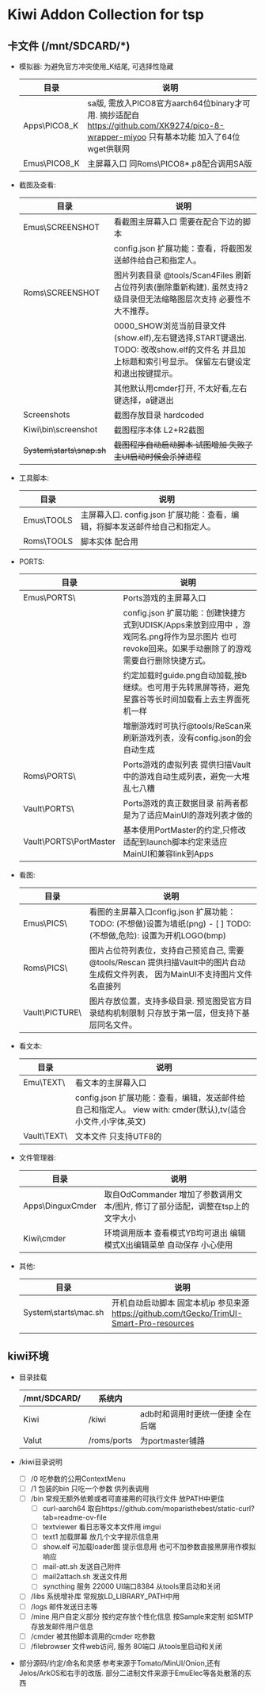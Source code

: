 # Kiwi Addon Collection for tsp 

## 卡文件  (/mnt/SDCARD/*)

- 模拟器:  为避免官方冲突使用_K结尾, 可选择性隐藏

  | 目录         | 说明                                                         |
  | ------------ | ------------------------------------------------------------ |
  | Apps\PICO8_K | sa版, 需放入PICO8官方aarch64位binary才可用. 摘抄适配自 https://github.com/XK9274/pico-8-wrapper-miyoo 只有基本功能 加入了64位wget供联网 |
  | Emus\PICO8_K | 主屏幕入口 同Roms\PICO8\*.p8配合调用SA版                     |

- 截图及查看:	

    | 目录                      | 说明                                                         |
    | ------------------------- | ------------------------------------------------------------ |
    | Emus\SCREENSHOT           | 看截图主屏幕入口 需要在配合下边的脚本                        |
    |                           | config.json 扩展功能：查看，将截图发送邮件给自己和指定人。   |
    | Roms\SCREENSHOT           | 图片列表目录 @tools/Scan4Files 刷新占位符列表(删除重新构建). 虽然支持2级目录但无法缩略图层次支持 必要性不大不推荐。 |
    |                           | 0000_SHOW浏览当前目录文件(show.elf),左右键选择,START键退出. TODO: 改改show.elf的文件名 并且加上标题和索引号显示。 保留左右键设定和退出按键提示。 |
    |                           | 其他默认用cmder打开, 不太好看,左右键选择，a键退出            |
    | Screenshots               | 截图存放目录 hardcoded                                       |
    | Kiwi\bin\screenshot       | 截图程序本体 L2+R2截图                                       |
    | ~~System\starts\snap.sh~~ | ~~截图程序自动启动脚本 试图增加 失败了 主UI启动时候会杀掉进程~~ |

- 工具脚本:

  | 目录       | 说明                                                         |
  | ---------- | ------------------------------------------------------------ |
  | Emus\TOOLS | 主屏幕入口. config.json 扩展功能：查看，编辑，将脚本发送邮件给自己和指定人。 |
  | Roms\TOOLS | 脚本实体 配合用                                              |

- PORTS:

  | 目录                   | 说明                                                         |
  | ---------------------- | ------------------------------------------------------------ |
  | Emus\PORTS\            | Ports游戏的主屏幕入口                                        |
  |                        | config.json 扩展功能：创建快捷方式到UDISK/Apps来放到应用中 ，游戏同名.png将作为显示图片 也可revoke回来。如果手动删除了的游戏需要自行删除快捷方式。 |
  |                        | 约定加载时guide.png自动加载,按b继续。也可用于先转黑屏等待，避免星露谷等长时间加载看上去主界面死机一样 |
  |                        | 增删游戏时可执行@tools/ReScan来刷新游戏列表，没有config.json的会自动生成 |
  | Roms\PORTS\            | Ports游戏的虚拟列表 提供扫描Vault中的游戏自动生成列表，避免一大堆乱七八糟 |
  | Vault\PORTS\           | Ports游戏的真正数据目录 前两者都是为了适应MainUI的游戏列表才做的 |
  | Vault\PORTS\PortMaster | 基本使用PortMaster的约定,只修改适配到launch脚本约定来适应MainUI和兼容link到Apps |

- 看图:

  | 目录           | 说明                                                         |
  | -------------- | ------------------------------------------------------------ |
  | Emus\PICS\     | 看图的主屏幕入口config.json  扩展功能：TODO: (不想做)设置为墙纸(png)  - [ ] TODO:(不想做,危险): 设置为开机LOGO(bmp) |
  | Roms\PICS\     | 图片占位符列表位，支持自己预览自己,  需要@tools/Rescan 提供扫描Vault中的图片自动生成假文件列表， 因为MainUI不支持图片文件名直接列 |
  | Vault\PICTURE\ | 图片存放位置，支持多级目录. 预览图受官方目录结构机制限制 只存放于第一层，但支持下基层同名文件。 |

- 看文本:

  | 目录        | 说明                                                         |
  | ----------- | ------------------------------------------------------------ |
  | Emu\TEXT\   | 看文本的主屏幕入口                                           |
  |             | config.json 扩展功能：查看，编辑，发送邮件给自己和指定人。 view with: cmder(默认),tv(适合小文件,小字体,英文) |
  | Vault\TEXT\ | 文本文件 只支持UTF8的                                        |

- 文件管理器:

  | 目录             | 说明                                                         |
  | ---------------- | ------------------------------------------------------------ |
  | Apps\DinguxCmder | 取自OdCommander 增加了参数调用文本/图片, 修订了部分适配，调整在tsp上的文字大小 |
  | Kiwi\cmder       | 环境调用版本 查看模式YB均可退出 编辑模式X出编辑菜单 自动保存 小心使用 |

- 其他:

  | 目录                 | 说明                                                         |
  | -------------------- | ------------------------------------------------------------ |
  | System\starts\mac.sh | 开机自动启动脚本 固定本机ip 参见来源 https://github.com/tGecko/TrimUI-Smart-Pro-resources |
  |                      |                                                              |

   


## kiwi环境
- 目录挂载

  | /mnt/SDCARD/ | 系统内      |                                  |
  | ------------ | ----------- | -------------------------------- |
  | Kiwi         | /kiwi       | adb时和调用时更统一便捷 全在后端 |
  | Valut        | /roms/ports | 为portmaster铺路                 |

- /kiwi目录说明 
  - [ ] /0 吃参数的公用ContextMenu
  - [ ] /1 包装的bin 只吃一个参数 供列表调用
  - [ ] /bin	常规无额外依赖或者可直接用的可执行文件 放PATH中更佳
    - [ ] curl-aarch64	取自https://github.com/moparisthebest/static-curl?tab=readme-ov-file
    - [ ] textviewer	看日志等文本文件用 imgui
    - [ ] text1		加载屏幕 放几个文字提示信息用
    - [ ] show.elf		可加载loader图 提示信息用  也可不加参数直接黑屏用作模拟响应
    - [ ] mail-att.sh	发送自己附件
    - [ ] mail2attach.sh	发送文件用
    - [ ] syncthing	服务 22000 UI端口8384 从tools里启动和关闭
  - [ ] /libs 系统增补库 常规放LD_LIBRARY_PATH中用
  - [ ] /logs 邮件发送日志等
  - [ ] /mine 用户自定义部分 按约定存放个性化信息 按Sample来定制 如SMTP存放发邮件用户信息
  - [ ] /cmder 被其他脚本调用的cmder 吃参数
  - [ ] /filebrowser	文件web访问, 服务 80端口 从tools里启动和关闭

- 部分源码/约定/命名和灵感 参考来源于Tomato/MinUI/Onion,还有Jelos/ArkOS和右手的改版. 部分二进制文件来源于EmuElec等各处散落的东西
